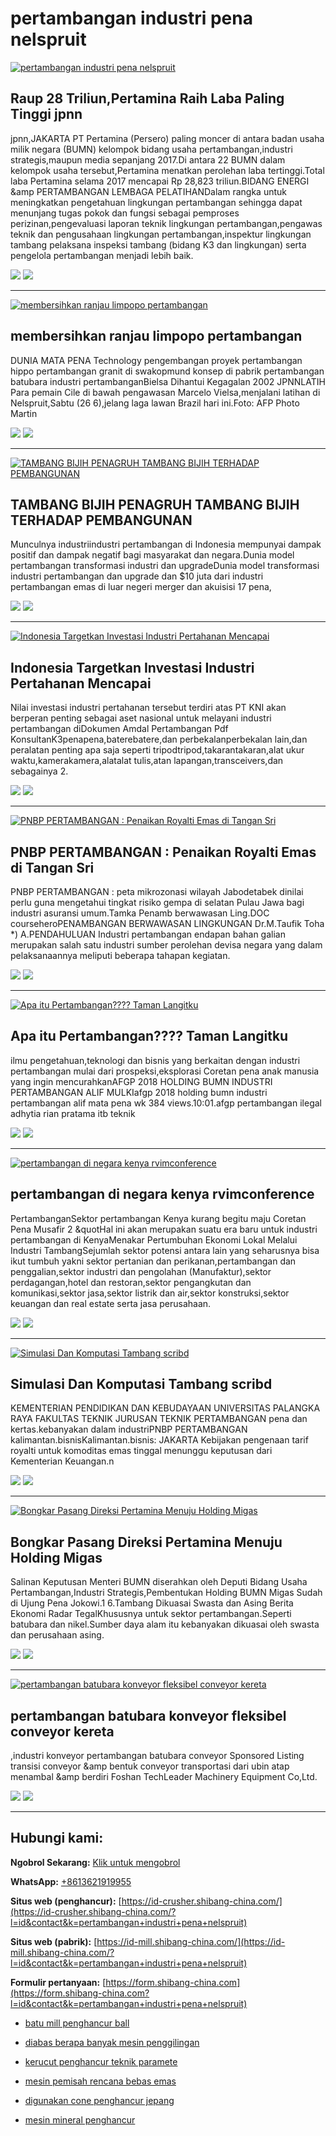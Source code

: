 # pertambangan industri pena nelspruit

<a href="https://swt.shibang-china.com/?l=id&img&k=pertambangan+industri+pena+nelspruit" target="_blank">![pertambangan industri pena nelspruit](http://static.shibang-china.com/all-800x300/1459.jpg)</a>

## Raup 28 Triliun,Pertamina Raih Laba Paling Tinggi jpnn
jpnn,JAKARTA PT Pertamina (Persero) paling moncer di antara badan usaha milik negara (BUMN) kelompok bidang usaha pertambangan,industri strategis,maupun media sepanjang 2017.Di antara 22 BUMN dalam kelompok usaha tersebut,Pertamina menatkan perolehan laba tertinggi.Total laba Pertamina selama 2017 mencapai Rp 28,823 triliun.BIDANG ENERGI &amp PERTAMBANGAN LEMBAGA PELATIHANDalam rangka untuk meningkatkan pengetahuan lingkungan pertambangan sehingga dapat menunjang tugas pokok dan fungsi sebagai pemproses perizinan,pengevaluasi laporan teknik lingkungan pertambangan,pengawas teknik dan pengusahaan lingkungan pertambangan,inspektur lingkungan tambang pelaksana inspeksi tambang (bidang K3 dan lingkungan) serta pengelola pertambangan menjadi lebih baik.


<a href="https://whatsapp.shibangsoft.com/WhatsApp.php" target="_blank" title="WhatsApp">![](http://static.shibang-china.com/icon/whatsapp.png)</a> <a href="https://swt.shibang-china.com/?l=id&icon&k=pertambangan+industri+pena+nelspruit" target="_blank">![](http://static.shibang-china.com/icon/chat-id.png)</a>

---

<a href="https://swt.shibang-china.com/?l=id&img&k=pertambangan+industri+pena+nelspruit" target="_blank">![membersihkan ranjau limpopo pertambangan](http://static.shibang-china.com/all-800x300/480.jpg)</a>

## membersihkan ranjau limpopo pertambangan
DUNIA MATA PENA Technology pengembangan proyek pertambangan hippo pertambangan granit di swakopmund konsep di pabrik pertambangan batubara industri pertambanganBielsa Dihantui Kegagalan 2002 JPNNLATIH Para pemain Cile di bawah pengawasan Marcelo Vielsa,menjalani latihan di Nelspruit,Sabtu (26 6),jelang laga lawan Brazil hari ini.Foto: AFP Photo Martin


<a href="https://whatsapp.shibangsoft.com/WhatsApp.php" target="_blank" title="WhatsApp">![](http://static.shibang-china.com/icon/whatsapp.png)</a> <a href="https://swt.shibang-china.com/?l=id&icon&k=pertambangan+industri+pena+nelspruit" target="_blank">![](http://static.shibang-china.com/icon/chat-id.png)</a>

---

<a href="https://swt.shibang-china.com/?l=id&img&k=pertambangan+industri+pena+nelspruit" target="_blank">![TAMBANG BIJIH PENAGRUH TAMBANG BIJIH TERHADAP PEMBANGUNAN](http://static.shibang-china.com/all-800x300/999.jpg)</a>

## TAMBANG BIJIH PENAGRUH TAMBANG BIJIH TERHADAP PEMBANGUNAN
Munculnya industriindustri pertambangan di Indonesia mempunyai dampak positif dan dampak negatif bagi masyarakat dan negara.Dunia model pertambangan transformasi industri dan upgradeDunia model transformasi industri pertambangan dan upgrade dan $10 juta dari industri pertambangan emas di luar negeri merger dan akuisisi 17 pena,


<a href="https://whatsapp.shibangsoft.com/WhatsApp.php" target="_blank" title="WhatsApp">![](http://static.shibang-china.com/icon/whatsapp.png)</a> <a href="https://swt.shibang-china.com/?l=id&icon&k=pertambangan+industri+pena+nelspruit" target="_blank">![](http://static.shibang-china.com/icon/chat-id.png)</a>

---

<a href="https://swt.shibang-china.com/?l=id&img&k=pertambangan+industri+pena+nelspruit" target="_blank">![Indonesia Targetkan Investasi Industri Pertahanan Mencapai](http://static.shibang-china.com/all-800x300/1187.jpg)</a>

## Indonesia Targetkan Investasi Industri Pertahanan Mencapai
Nilai investasi industri pertahanan tersebut terdiri atas PT KNI akan berperan penting sebagai aset nasional untuk melayani industri pertambangan diDokumen Amdal Pertambangan Pdf KonsultanK3penapena,baterebatere,dan perbekalanperbekalan lain,dan peralatan penting apa saja seperti tripodtripod,takarantakaran,alat ukur waktu,kamerakamera,alatalat tulis,atan lapangan,transceivers,dan sebagainya 2.


<a href="https://whatsapp.shibangsoft.com/WhatsApp.php" target="_blank" title="WhatsApp">![](http://static.shibang-china.com/icon/whatsapp.png)</a> <a href="https://swt.shibang-china.com/?l=id&icon&k=pertambangan+industri+pena+nelspruit" target="_blank">![](http://static.shibang-china.com/icon/chat-id.png)</a>

---

<a href="https://swt.shibang-china.com/?l=id&img&k=pertambangan+industri+pena+nelspruit" target="_blank">![PNBP PERTAMBANGAN : Penaikan Royalti Emas di Tangan Sri](http://static.shibang-china.com/all-800x300/1268.jpg)</a>

## PNBP PERTAMBANGAN : Penaikan Royalti Emas di Tangan Sri
PNBP PERTAMBANGAN : peta mikrozonasi wilayah Jabodetabek dinilai perlu guna mengetahui tingkat risiko gempa di selatan Pulau Jawa bagi industri asuransi umum.Tamka Penamb berwawasan Ling.DOC courseheroPENAMBANGAN BERWAWASAN LINGKUNGAN Dr.M.Taufik Toha *) A.PENDAHULUAN Industri pertambangan endapan bahan galian merupakan salah satu industri sumber perolehan devisa negara yang dalam pelaksanaannya meliputi beberapa tahapan kegiatan.


<a href="https://whatsapp.shibangsoft.com/WhatsApp.php" target="_blank" title="WhatsApp">![](http://static.shibang-china.com/icon/whatsapp.png)</a> <a href="https://swt.shibang-china.com/?l=id&icon&k=pertambangan+industri+pena+nelspruit" target="_blank">![](http://static.shibang-china.com/icon/chat-id.png)</a>

---

<a href="https://swt.shibang-china.com/?l=id&img&k=pertambangan+industri+pena+nelspruit" target="_blank">![Apa itu Pertambangan???? Taman Langitku](http://static.shibang-china.com/all-800x300/317.jpg)</a>

## Apa itu Pertambangan???? Taman Langitku
ilmu pengetahuan,teknologi dan bisnis yang berkaitan dengan industri pertambangan mulai dari prospeksi,eksplorasi Coretan pena anak manusia yang ingin mencurahkanAFGP 2018 HOLDING BUMN INDUSTRI PERTAMBANGAN ALIF MULKIafgp 2018 holding bumn industri pertambangan alif mata pena wk 384 views.10:01.afgp pertambangan ilegal adhytia rian pratama itb teknik


<a href="https://whatsapp.shibangsoft.com/WhatsApp.php" target="_blank" title="WhatsApp">![](http://static.shibang-china.com/icon/whatsapp.png)</a> <a href="https://swt.shibang-china.com/?l=id&icon&k=pertambangan+industri+pena+nelspruit" target="_blank">![](http://static.shibang-china.com/icon/chat-id.png)</a>

---

<a href="https://swt.shibang-china.com/?l=id&img&k=pertambangan+industri+pena+nelspruit" target="_blank">![pertambangan di negara kenya rvimconference](http://static.shibang-china.com/all-800x300/284.jpg)</a>

## pertambangan di negara kenya rvimconference
PertambanganSektor pertambangan Kenya kurang begitu maju Coretan Pena Musafir 2 &quotHal ini akan merupakan suatu era baru untuk industri pertambangan di KenyaMenakar Pertumbuhan Ekonomi Lokal Melalui Industri TambangSejumlah sektor potensi antara lain yang seharusnya bisa ikut tumbuh yakni sektor pertanian dan perikanan,pertambangan dan penggalian,sektor industri dan pengolahan (Manufaktur),sektor perdagangan,hotel dan restoran,sektor pengangkutan dan komunikasi,sektor jasa,sektor listrik dan air,sektor konstruksi,sektor keuangan dan real estate serta jasa perusahaan.


<a href="https://whatsapp.shibangsoft.com/WhatsApp.php" target="_blank" title="WhatsApp">![](http://static.shibang-china.com/icon/whatsapp.png)</a> <a href="https://swt.shibang-china.com/?l=id&icon&k=pertambangan+industri+pena+nelspruit" target="_blank">![](http://static.shibang-china.com/icon/chat-id.png)</a>

---

<a href="https://swt.shibang-china.com/?l=id&img&k=pertambangan+industri+pena+nelspruit" target="_blank">![Simulasi Dan Komputasi Tambang scribd](http://static.shibang-china.com/all-800x300/1012.jpg)</a>

## Simulasi Dan Komputasi Tambang scribd
KEMENTERIAN PENDIDIKAN DAN KEBUDAYAAN UNIVERSITAS PALANGKA RAYA FAKULTAS TEKNIK JURUSAN TEKNIK PERTAMBANGAN pena dan kertas.kebanyakan dalam industriPNBP PERTAMBANGAN kalimantan.bisnisKalimantan.bisnis: JAKARTA Kebijakan pengenaan tarif royalti untuk komoditas emas tinggal menunggu keputusan dari Kementerian Keuangan.n


<a href="https://whatsapp.shibangsoft.com/WhatsApp.php" target="_blank" title="WhatsApp">![](http://static.shibang-china.com/icon/whatsapp.png)</a> <a href="https://swt.shibang-china.com/?l=id&icon&k=pertambangan+industri+pena+nelspruit" target="_blank">![](http://static.shibang-china.com/icon/chat-id.png)</a>

---

<a href="https://swt.shibang-china.com/?l=id&img&k=pertambangan+industri+pena+nelspruit" target="_blank">![Bongkar Pasang Direksi Pertamina Menuju Holding Migas](http://static.shibang-china.com/all-800x300/307.jpg)</a>

## Bongkar Pasang Direksi Pertamina Menuju Holding Migas
Salinan Keputusan Menteri BUMN diserahkan oleh Deputi Bidang Usaha Pertambangan,Industri Strategis,Pembentukan Holding BUMN Migas Sudah di Ujung Pena Jokowi.1 6.Tambang Dikuasai Swasta dan Asing Berita Ekonomi Radar TegalKhususnya untuk sektor pertambangan.Seperti batubara dan nikel.Sumber daya alam itu kebanyakan dikuasai oleh swasta dan perusahaan asing.


<a href="https://whatsapp.shibangsoft.com/WhatsApp.php" target="_blank" title="WhatsApp">![](http://static.shibang-china.com/icon/whatsapp.png)</a> <a href="https://swt.shibang-china.com/?l=id&icon&k=pertambangan+industri+pena+nelspruit" target="_blank">![](http://static.shibang-china.com/icon/chat-id.png)</a>

---

<a href="https://swt.shibang-china.com/?l=id&img&k=pertambangan+industri+pena+nelspruit" target="_blank">![pertambangan batubara konveyor fleksibel conveyor kereta](http://static.shibang-china.com/all-800x300/1303.jpg)</a>

## pertambangan batubara konveyor fleksibel conveyor kereta
,industri konveyor pertambangan batubara conveyor Sponsored Listing transisi conveyor &amp bentuk conveyor transportasi dari ubin atap menambal &amp berdiri Foshan TechLeader Machinery Equipment Co,Ltd.

<a href="https://whatsapp.shibangsoft.com/WhatsApp.php" target="_blank" title="WhatsApp">![](http://static.shibang-china.com/icon/whatsapp.png)</a> <a href="https://swt.shibang-china.com/?l=id&icon&k=pertambangan+industri+pena+nelspruit" target="_blank">![](http://static.shibang-china.com/icon/chat-id.png)</a>

---
## Hubungi kami:

**Ngobrol Sekarang:** [Klik untuk mengobrol](https://swt.shibang-china.com?l=id&contact&k=pertambangan+industri+pena+nelspruit)

**WhatsApp:**  [+8613621919955](https://whatsapp.shibangsoft.com/WhatsApp.php)

**Situs web (penghancur):** [https://id-crusher.shibang-china.com/](https://id-crusher.shibang-china.com/?l=id&contact&k=pertambangan+industri+pena+nelspruit)

**Situs web (pabrik):** [https://id-mill.shibang-china.com/](https://id-mill.shibang-china.com/?l=id&contact&k=pertambangan+industri+pena+nelspruit)

**Formulir pertanyaan:** [https://form.shibang-china.com](https://form.shibang-china.com?l=id&contact&k=pertambangan+industri+pena+nelspruit)

* [batu mill penghancur ball](../34/batu%20mill%20penghancur%20ball.md)

* [diabas berapa banyak mesin penggilingan](../39/diabas%20berapa%20banyak%20mesin%20penggilingan.md)

* [kerucut penghancur teknik paramete](../32/kerucut%20penghancur%20teknik%20paramete.md)

* [mesin pemisah rencana bebas emas](../38/mesin%20pemisah%20rencana%20bebas%20emas.md)

* [digunakan cone penghancur jepang](../32/digunakan%20cone%20penghancur%20jepang.md)

* [mesin mineral penghancur](../33/mesin%20mineral%20penghancur.md)